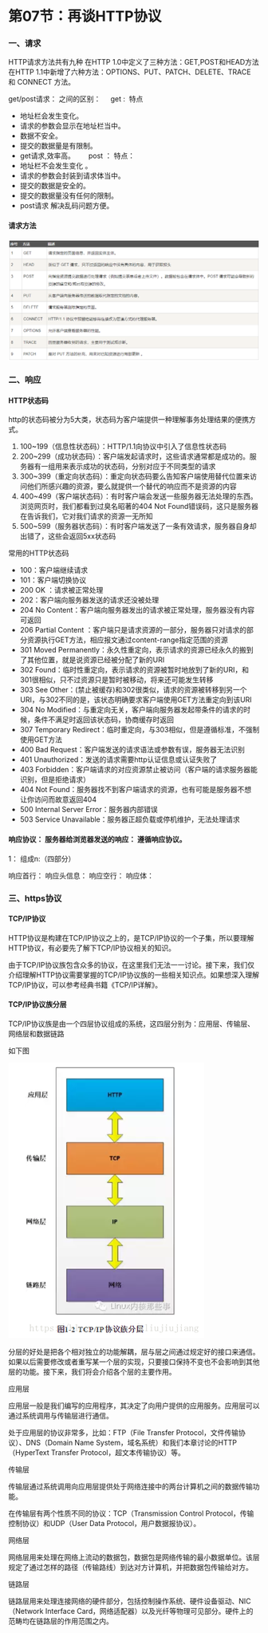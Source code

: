 # 第07节：再谈HTTP协议

### 一、请求

HTTP请求方法共有九种
在HTTP 1.0中定义了三种方法：GET,POST和HEAD方法
在HTTP 1.1中新增了六种方法：OPTIONS、PUT、PATCH、DELETE、TRACE 和 CONNECT 方法。


get/post请求： 之间的区别： 
  
get :  特点

* 地址栏会发生变化。 
* 请求的参数会显示在地址栏当中。 
* 数据不安全。 
* 提交的数据量是有限制。 
* get请求,效率高。 
    
post ： 特点： 
* 地址栏不会发生变化 。
* 请求的参数会封装到请求体当中。 
* 提交的数据是安全的。 
* 提交的数据量没有任何的限制。 
* post请求 解决乱码问题方便。 
#### 请求方法

![请求方法](../images/0807_method.png)

### 二、响应


#### HTTP状态码

http的状态码被分为5大类，状态码为客户端提供一种理解事务处理结果的便携方式。

1. 100~199（信息性状态码）：HTTP/1.1向协议中引入了信息性状态码
2. 200~299（成功状态码）：客户端发起请求时，这些请求通常都是成功的。服务器有一组用来表示成功的状态码，分别对应于不同类型的请求
3. 300~399（重定向状态码）：重定向状态码要么告知客户端使用替代位置来访问他们所感兴趣的资源，要么就提供一个替代的响应而不是资源的内容
4. 400~499（客户端状态码）：有时客户端会发送一些服务器无法处理的东西。浏览网页时，我们都看到过臭名昭著的404 Not Found错误码，这只是服务器在告诉我们，它对我们请求的资源一无所知
5. 500~599（服务器状态码）：有时客户端发送了一条有效请求，服务器自身却出错了，这些会返回5xx状态码


常用的HTTP状态码

* 100：客户端继续请求
* 101：客户端切换协议
* 200 OK ：请求被正常处理
* 202：客户端向服务器发送的请求还没被处理
* 204 No Content：客户端向服务器发出的请求被正常处理，服务器没有内容可返回
* 206 Partial Content ：客户端只是请求资源的一部分，服务器只对请求的部分资源执行GET方法，相应报文通过content-range指定范围的资源
* 301 Moved Permanently：永久性重定向，表示请求的资源已经永久的搬到了其他位置，就是说资源已经被分配了新的URI 
* 302 Found：临时性重定向，表示请求的资源被暂时地放到了新的URI，和301很相似，只不过资源只是暂时被移动，将来还可能发生转移
* 303 See Other：(禁止被缓存)和302很类似，请求的资源被转移到另一个URI，与302不同的是，该状态明确要求客户端使用GET方法重定向到该URI
* 304 No Modified：与重定向无关，客户端向服务器发起带条件的请求的时候，条件不满足时返回该状态码，协商缓存时返回
* 307 Temporary Redirect：临时重定向，与303相似，但是遵循标准，不强制使用GET方法
* 400 Bad Request：客户端发送的请求语法或参数有误，服务器无法识别
* 401 Unauthorized：发送的请求需要http认证信息或认证失败了
* 403 Forbidden：客户端请求的对应资源禁止被访问（客户端的请求服务器能识别，但是拒绝请求）
* 404 Not Found：服务器找不到客户端请求的资源，也有可能是服务器不想 让你访问而故意返回404
* 500 Internal Server Error：服务器内部错误
* 503 Service Unavailable：服务器正超负载或停机维护，无法处理请求


#### 响应协议： 服务器给浏览器发送的响应： 遵循响应协议。 
  
   1： 组成n:（四部分）
   
   响应首行： 
   响应头信息： 
   响应空行： 
   响应体： 

### 三、https协议

#### TCP/IP协议

HTTP协议是构建在TCP/IP协议之上的，是TCP/IP协议的一个子集，所以要理解HTTP协议，有必要先了解下TCP/IP协议相关的知识。

由于TCP/IP协议族包含众多的协议，在这里我们无法一一讨论。接下来，我们仅介绍理解HTTP协议需要掌握的TCP/IP协议族的一些相关知识点。如果想深入理解TCP/IP协议，可以参考经典书籍《TCP/IP详解》。

#### TCP/IP协议族分层

TCP/IP协议族是由一个四层协议组成的系统，这四层分别为：应用层、传输层、网络层和数据链路

如下图

![TCP/IP示意图](../images/0807_TCP&IP.png)

分层的好处是把各个相对独立的功能解耦，层与层之间通过规定好的接口来通信。如果以后需要修改或者重写某一个层的实现，只要接口保持不变也不会影响到其他层的功能。接下来，我们将会介绍各个层的主要作用。

应用层

应用层一般是我们编写的应用程序，其决定了向用户提供的应用服务。应用层可以通过系统调用与传输层进行通信。

处于应用层的协议非常多，比如：FTP（File Transfer Protocol，文件传输协议）、DNS（Domain Name System，域名系统）和我们本章讨论的HTTP（HyperText Transfer Protocol，超文本传输协议）等。

传输层

传输层通过系统调用向应用层提供处于网络连接中的两台计算机之间的数据传输功能。

在传输层有两个性质不同的协议：TCP（Transmission Control Protocol，传输控制协议）和UDP（User Data Protocol，用户数据报协议）。

网络层

网络层用来处理在网络上流动的数据包，数据包是网络传输的最小数据单位。该层规定了通过怎样的路径（传输路线）到达对方计算机，并把数据包传输给对方。

链路层

链路层用来处理连接网络的硬件部分，包括控制操作系统、硬件设备驱动、NIC（Network Interface Card，网络适配器）以及光纤等物理可见部分。硬件上的范畴均在链路层的作用范围之内。